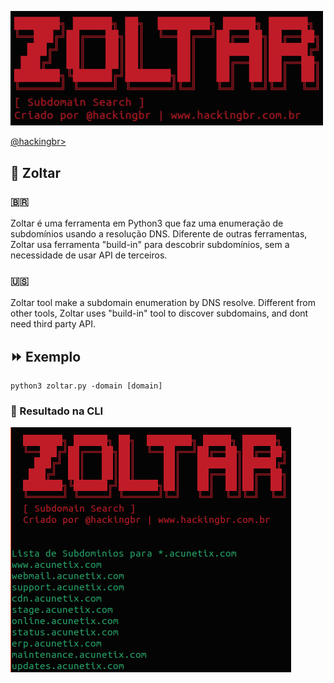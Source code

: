 <p align="left">
    <img width="500" src="zoltar-subdomain.png"><p></p>
    <a href="https://github.com/carineconstantino/hackingbr">@hackingbr></a>
</p>

## 👾 Zoltar
### 🇧🇷
Zoltar é uma ferramenta em Python3 que faz uma enumeração de subdomínios usando a resolução DNS.
Diferente de outras ferramentas, Zoltar usa ferramenta "build-in" para descobrir subdomínios, sem a necessidade de usar API de terceiros. 

### 🇺🇸
Zoltar tool make a subdomain enumeration by DNS resolve.
Different from other tools, Zoltar uses "build-in" tool to discover subdomains, and dont need third party API. 


## ⏩ Exemplo
```
python3 zoltar.py -domain [domain]
```
### 🎯 Resultado na CLI

<p align="left">
    <img src="zoltar-subdomain-result.png"><p></p>
</p>

#



